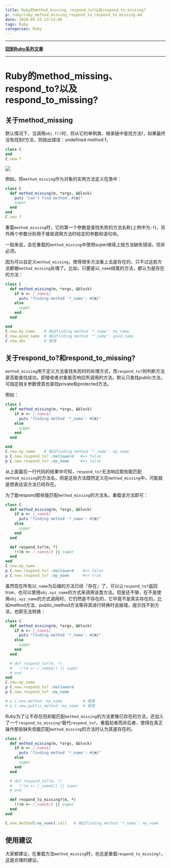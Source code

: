 ```yaml
---
title: Ruby的method_missing、respond_to?以及respond_to_missing?
p: ruby/ruby_method_missing_respond_to_respond_to_missing.md
date: 2020-05-25 23:53:06
tags: Ruby
categories: Ruby
---
```


------

**[回到Ruby系列文章](/ruby/index/)**

------

# Ruby的method_missing、respond_to?以及respond_to_missing?

## 关于method_missing

默认情况下，当调用`obj.f()`时，将从它的单例类、继承链中查找方法f，如果最终没有找到f方法，则抛出错误：undefined method f。

```ruby
class C
end
C.new.f
```

![](/img/ruby/1590461817766.png)

例如，将`method_missing`作为对象的实例方法定义在类中：

```ruby
class C
  def method_missing(m, *args, &block)
    puts "can't find method: #{m}"
    super
  end
end
C.new.f
```

重载`method_missing`时，它的第一个参数是查找失败的方法名称(上例中为`:f`)，另外两个参数分别用于接收调用方法时给定的参数和语句块。

一般来说，会在重载的`method_missing`中使用super继续上抛方法缺失错误，但非必须。

因为可以自定义`method_missing`，使得很多方法看上去是存在的，只不过这些方法都被`method_missing`处理了。比如，只要是以`_name`结尾的方法，都认为是存在的方法：

```ruby
class C
  def method_missing(m, *args, &block)
    if m =~ /_name$/
      puts "finding method '*_name': #{m}"
    else
      super
    end
  end

end
C.new.my_name    # 输出finding method '*_name': my_name
C.new.good_name  # 输出finding method '*_name': good_name
C.new.abc        # 报错
```

## 关于respond_to?和respond_to_missing?

`method_missing`用于定义方法查找失败时的处理方式，而`respond_to?`则判断方法是否能查找成功，即接收者对象能否响应所调用的方法。默认只查找public方法，可指定相关参数使其也查找private和protected方法。

例如：

```ruby
class C
  def method_missing(m, *args, &block)
    if m =~ /_name$/
      puts "finding method '*_name': #{m}"
    else
      super
    end
  end

end
C.new.my_name    # 输出finding method '*_name': my_name
p C.new.respond_to? :helloword   #=> false
p C.new.respond_to? :my_name     #=> false
```

从上面最后一行代码的结果中可知，`respond_to?`无法响应那些能匹配`method_missing`的方法名，但是这些方法既然定义在`method_missing`中，可能就是想表达该方法已经存在。

为了能respond那些能匹配`method_missing`的方法名，重载该方法即可：

```ruby
class C
  def method_missing(m, *args, &block)
    if m =~ /_name$/
      puts "finding method '*_name': #{m}"
    else
      super
    end
  end

  def respond_to?(m, *)
    !!(m =~ /_name$/) || super
  end
end
C.new.my_name
p C.new.respond_to? :helloword    #=> false
p C.new.respond_to? :my_name      #=> true
```

虽然现在所有以`_name`为后缀的方法已经『存在』了，可以让`respond_to?`返回true，也可以使用`obj.xyz_name`的方式来调用该类方法。但是还不够，在不是使用`obj.xyz_name`的方式调用时，它仍然是不存在的，它毕竟不是真实存在的。比如method方法、public_method方法等将其进行转换时会报错，提示找不到方法，也即无法转换：

```ruby
class C
  def method_missing(m, *args, &block)
    if m =~ /_name$/
      puts "finding method '*_name': #{m}"
    else
      super
    end
  end

  # def respond_to?(m, *)
  #   !!(m =~ /_name$/) || super
  # end
end
C.new.my_name
p C.new.respond_to? :helloword
p C.new.respond_to? :my_name

# p C.new.method :my_name         # 报错
# p C.new.public_method :my_name  # 报错
```

Ruby为了让不存在但却能匹配`method_missing`的方法更像已存在的方法，还加入了一个`respond_to_missing?`替代`respond_to?`，重载前者而非后者，使得在真正操作那些缺失但能匹配`method_missing`的方法时认为其是存在的。

```ruby
class C
  def method_missing(m, *args, &block)
    if m =~ /_name$/
      puts "finding method '*_name': #{m}"
    else
      super
    end
  end

  # def respond_to?(m, *)
  #   !!(m =~ /_name$/) || super
  # end

  def respond_to_missing?(m, *)
    !!(m =~ /_name$/) || super
  end
end

C.new.method(:my_name).call   # 输出finding method '*_name': my_name
```

## 使用建议

大家都建议，在重载方法`method_missing`时，也总是重载`respond_to_missing?`，这是合理的建议。











